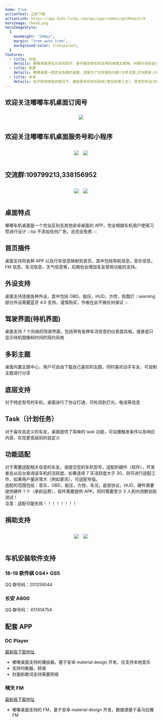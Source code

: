 ```yaml
---
home: true
actionText: 立即下载
actionLink: https://app.dudu-lucky.com/api/app/common/getNewest/0
heroImage: /head.png
heroImageStyle:
  {
    maxHeight: "200px",
    margin: "3rem auto 1rem",
    background-color: transparent,
  }
features:
  - title: 开始
    details: 嘟嘟桌面原名为车机助手，是作者觉得车机自带的桌面太难用，闲暇时间给自己定制的桌面，分享后获得了一直好评，所以进行了持续维护
  - title: 免费
    details: 嘟嘟桌面一款完全免费的桌面，但是为了实现某些功能(分享主题,OTA更新,行程存储)，并维持项目进行，作者打开了捐送渠道，更好的分摊一下运营成本
  - title: 未来
    details: 在不影响体验的情况下，兼容更多的车机系统(原车和第三方)，更多的外设(OBD,HUD,氛围灯,方控等)，使嘟嘟桌面成为最好用的车机桌面
---
```


## 欢迎关注嘟嘟车机桌面订阅号

<div align=center style="padding:10px">
  <img src="./img/gzh_dyh.jpg"/>
</div>

## 欢迎关注嘟嘟车机桌面服务号和小程序

<div align=center style="padding:10px">
  <img style="margin:5px" src="./img/gzh_fwh.jpg"/>
  <img style="margin:5px" src="./img/gzh_xcx.jpg"/>
</div>

## 交流群:109799213,338156952

<div align=center style="padding:10px">
  <img style="margin:5px" src="./img/qunqcode.jpg"/>
  <img style="margin:5px" src="./img/qunqcode2.png"/>
</div>

## 桌面特点

嘟嘟车机桌面是一个完全区别去其他安卓桌面的 APP，完全根据车机用户使用习惯进行设计
:::tip
不添加任何广告，且完全免费
:::

## 首页插件

桌面支持将各种 APP 以及行车信息映射到首页，其中包括导航信息，音乐信息，FM 信息，车况信息，天气信息等，后期也会增加车友常用功能的支持。

## 外设支持

桌面支持连接各种外设，其中包括 OBD，胎压，HUD，方控，氛围灯
:::warning
部分外设需要蓝牙 4.0 支持，谨慎购买，作者在此不做任何保证
:::

## 驾驶界面(待机界面)

桌面支持 7 个风格的驾驶界面，包括带有各种车况信息的仪表盘风格，或者是只显示待机图像和时间的简约风格

## 多彩主题

桌面内置主题中心，用户可自由下载自己喜欢的主题，同时喜欢动手车友，可自制主题进行分享

## 底层支持

对于特定型号的车机，桌面进行了协议打通，可检测到灯光，电话等信息

## Task（计划任务）

对于喜欢自定义的车友，桌面提供了简单的 task 功能，可设置触发条件以及响应内容，实现更高级别的自定义

## 功能适配

对于需要适配相关信息的车友，请提交您的车机型号，适配的硬件（软件），开发者会从后台查询该车机的活跃度，如果连续 7 天活跃度大于 30，则可进行适配工作，如果用户量非常大（例如掌讯），可适配专版。<br/>
适配的范围包括：音乐，OBD，胎压，方控，车况，底层协议，HUD，硬件需要提供硬件 1 个（承担运费），软件需要提供 APK，同时需要至少 3 人到内测群协助测试！<br/>
注意：适配可能失败！！！！！！！！

## 捐助支持

<div align=center style="padding:10px">
  <img style="margin:5px" src="./img/juanzhu.jpg"/>
  <img style="margin:5px" src="./img/juanzhu2.jpeg"/>
</div>

## 车机安装软件支持

### 18-19 款传祺 GS4+ GS5

QQ 群号码：201259044

### 长安 A800

QQ 群号码： 617414754

## 配套 APP

### DC Player

[最新版下载地址](https://app.dudu-lucky.com/api/app/common/getNewest/4)

- 嘟嘟桌面支持的播放器，基于安卓 material design 开发，仅支持本地音乐
- 支持均衡器，频谱
- 封面和歌词支持需要网络

### 晴天 FM

[最新版下载地址](https://app.dudu-lucky.com/api/app/common/getNewest/5)

- 嘟嘟桌面支持的 FM，基于安卓 material design 开发，数据源基于喜马拉雅 FM
